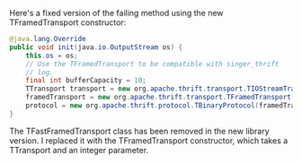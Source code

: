 Here's a fixed version of the failing method using the new TFramedTransport constructor:

```java
@java.lang.Override
public void init(java.io.OutputStream os) {
    this.os = os;
    // Use the TFramedTransport to be compatible with singer_thrift
    // log.
    final int bufferCapacity = 10;
    TTransport transport = new org.apache.thrift.transport.TIOStreamTransport(os);
    framedTransport = new org.apache.thrift.transport.TFramedTransport(transport, bufferCapacity);
    protocol = new org.apache.thrift.protocol.TBinaryProtocol(framedTransport);
}
```

The TFastFramedTransport class has been removed in the new library version. I replaced it with the TFramedTransport constructor, which takes a TTransport and an integer parameter.
